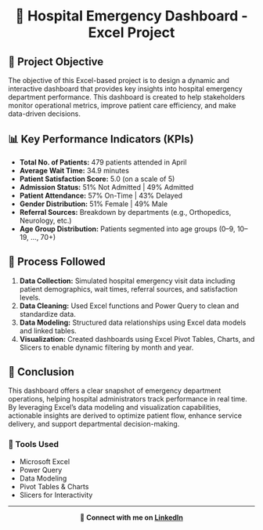 
<h1 align="center">🏥 Hospital Emergency Dashboard - Excel Project</h1>

<h2>📌 Project Objective</h2>
<p>
  The objective of this Excel-based project is to design a dynamic and interactive dashboard that provides key insights into hospital emergency department performance. This dashboard is created to help stakeholders monitor operational metrics, improve patient care efficiency, and make data-driven decisions.
</p>

<h2>📊 Key Performance Indicators (KPIs)</h2>
<ul>
  <li><b>Total No. of Patients:</b> 479 patients attended in April</li>
  <li><b>Average Wait Time:</b> 34.9 minutes</li>
  <li><b>Patient Satisfaction Score:</b> 5.0 (on a scale of 5)</li>
  <li><b>Admission Status:</b> 51% Not Admitted | 49% Admitted</li>
  <li><b>Patient Attendance:</b> 57% On-Time | 43% Delayed</li>
  <li><b>Gender Distribution:</b> 51% Female | 49% Male</li>
  <li><b>Referral Sources:</b> Breakdown by departments (e.g., Orthopedics, Neurology, etc.)</li>
  <li><b>Age Group Distribution:</b> Patients segmented into age groups (0–9, 10–19, ..., 70+)</li>
</ul>

<h2>🔁 Process Followed</h2>
<ol>
  <li><b>Data Collection:</b> Simulated hospital emergency visit data including patient demographics, wait times, referral sources, and satisfaction levels.</li>
  <li><b>Data Cleaning:</b> Used Excel functions and Power Query to clean and standardize data.</li>
  <li><b>Data Modeling:</b> Structured data relationships using Excel data models and linked tables.</li>
  <li><b>Visualization:</b> Created dashboards using Excel Pivot Tables, Charts, and Slicers to enable dynamic filtering by month and year.</li>
</ol>

<h2>📝 Conclusion</h2>
<p>
  This dashboard offers a clear snapshot of emergency department operations, helping hospital administrators track performance in real time. By leveraging Excel’s data modeling and visualization capabilities, actionable insights are derived to optimize patient flow, enhance service delivery, and support departmental decision-making.
</p>

<h3>🚀 Tools Used</h3>
<ul>
  <li>Microsoft Excel</li>
  <li>Power Query</li>
  <li>Data Modeling</li>
  <li>Pivot Tables & Charts</li>
  <li>Slicers for Interactivity</li>
</ul>

<hr/>

<p align="center">
  🔗 <b>Connect with me on <a href="https://www.linkedin.com/in/mukulgupta3318">LinkedIn</a></b>
</p>
